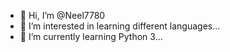 - 👋 Hi, I’m @Neel7780
- 👀 I’m interested in learning different languages...
- 🌱 I’m currently learning Python 3...



<!---
Neel7780/Neel7780 is a ✨ special ✨ repository because its `README.md` (this file) appears on your GitHub profile.
You can click the Preview link to take a look at your changes.
--->
